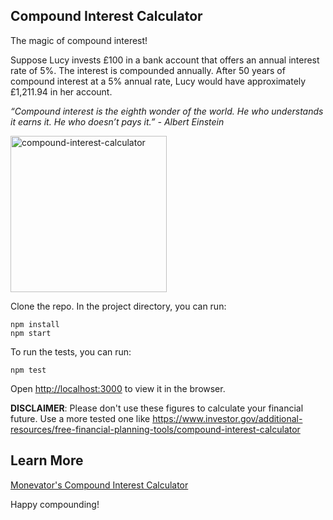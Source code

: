 ## Compound Interest Calculator

The magic of compound interest! 

Suppose Lucy invests £100 in a bank account that offers an annual interest rate of 5%. The interest is compounded annually. After 50 years of compound interest at a 5% annual rate, Lucy would have approximately £1,211.94 in her account.

<i>“Compound interest is the eighth wonder of the world. He who understands it earns it. He who doesn’t pays it.”</i>
<cite>- Albert Einstein</cite>

<img width="250" alt="compound-interest-calculator" src="https://github.com/keithdhd/compound-interest-calculator/assets/11422619/c08f12bf-0773-4f1e-abee-8099b11dfb7a">


Clone the repo. In the project directory, you can run:

```
npm install
npm start
```

To run the tests, you can run:

`npm test`

Open [http://localhost:3000](http://localhost:3000) to view it in the browser.

__DISCLAIMER__: Please don't use these figures to calculate your financial future. Use a more tested one like https://www.investor.gov/additional-resources/free-financial-planning-tools/compound-interest-calculator

## Learn More

<a href="https://monevator.com/compound-interest-calculator/">Monevator's Compound Interest Calculator</a>

Happy compounding!

